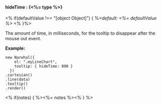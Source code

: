 #### **hideTime** : {<%= type %>}

<% if(defaultValue !== "[object Object]") { %>*default: <%= defaultValue %>* <% }%>

The amount of time, in milliseconds, for the tooltip to disappear after the mouse out event.

**Example:**

	new Narwhal({
	    el: ".myLineChart",
	    tooltip: { hideTime: 800 }
	  })
	.cartesian()
	.line(data)
	.tooltip()
	.render()

<% if(notes) { %><%= notes %><% } %>


